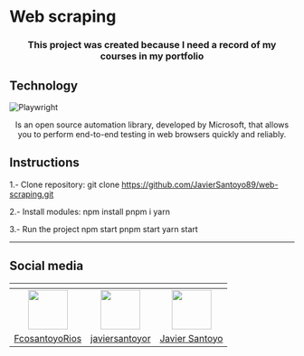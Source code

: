 # Web scraping

<h3 style="text-align:center;">This project was created because I need a record of my courses in my portfolio</h3>

## Technology

![Playwright](https://upload.wikimedia.org/wikipedia/commons/7/75/Playwright_Logo.svg)

<p style="text-align:center;">Is an open source automation library, developed by Microsoft, that allows you to perform end-to-end testing in web browsers quickly and reliably.</p>

## Instructions

 1.- Clone repository:
 git clone <https://github.com/JavierSantoyo89/web-scraping.git>

 2.- Install modules:
        npm install
        pnpm i
        yarn

 3.- Run the project
        npm start
        pnpm start
        yarn start

---

## Social media

| <!-- -->      | <!-- -->        | <!-- -->        |
|:-------------:|:---------------:|:---------------:|
| [<img src='https://upload.wikimedia.org/wikipedia/commons/thumb/c/ce/X_logo_2023.svg/300px-X_logo_2023.svg.png' width = 70px>](x)|           [<img src='https://www.vectorlogo.zone/logos/linkedin/linkedin-tile.svg' width= 70px>](linkedin)|  [<img src='img/portfolio.ico' width=70px>](Portfolio) |
 [FcosantoyoRios](https://x.com/FcoSantoyoRios) | [javiersantoyor](https://www.linkedin.com/in/javiersantoyor/)| [Javier Santoyo](https://javiersantoyo.dev/) |

